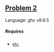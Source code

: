 ## [Problem 2](https://projecteuler.net/problem=2)

Language: ghc v8.6.5

##### Requires

- [`ghc`](https://www.haskell.org/ghc/)
